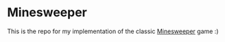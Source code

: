 # Minesweeper

This is the repo for my implementation of the classic [Minesweeper](https://en.wikipedia.org/wiki/Minesweeper_(video_game)) game :)

